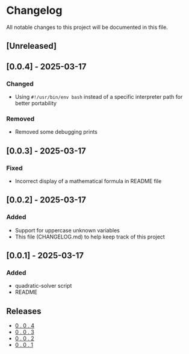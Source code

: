 # Changelog
All notable changes to this project will be documented in this file.

## [Unreleased]

## [0.0.4] - 2025-03-17
### Changed
- Using `#!/usr/bin/env bash` instead of a specific interpreter path for better portability
### Removed
- Removed some debugging prints

## [0.0.3] - 2025-03-17
### Fixed
- Incorrect display of a mathematical formula in README file

## [0.0.2] - 2025-03-17
### Added
- Support for uppercase unknown variables
- This file (CHANGELOG.md) to help keep track of this project

## [0.0.1] - 2025-03-17
### Added
- quadratic-solver script
- README

## Releases
- [0 . 0 . 4](https://github.com/dev0null/quadratic-solver/releases/tag/v0.0.4)
- [0 . 0 . 3](https://github.com/dev0null/quadratic-solver/releases/tag/v0.0.3)
- [0 . 0 . 2](https://github.com/dev0null/quadratic-solver/releases/tag/v0.0.2)
- [0 . 0 . 1](https://github.com/dev0null/quadratic-solver/releases/tag/v0.0.1)